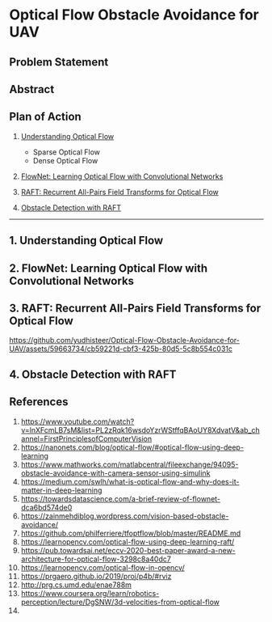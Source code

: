 # Optical Flow Obstacle Avoidance for UAV

## Problem Statement

## Abstract

## Plan of Action
1. [Understanding Optical Flow](#understanding-optical-flow)
    - Sparse Optical Flow
    - Dense Optical Flow  

2. [FlowNet: Learning Optical Flow with Convolutional Networks](#flownet)

3. [RAFT: Recurrent All-Pairs Field Transforms for Optical Flow](#raft)

4. [Obstacle Detection with RAFT](#obstacle-detection)

---------------------

<a name="understanding-optical-flow"></a>
## 1. Understanding Optical Flow



<a name="flownet"></a>
## 2. FlowNet: Learning Optical Flow with Convolutional Networks



<a name="raft"></a>
## 3. RAFT: Recurrent All-Pairs Field Transforms for Optical Flow







https://github.com/yudhisteer/Optical-Flow-Obstacle-Avoidance-for-UAV/assets/59663734/cb59221d-cbf3-425b-80d5-5c8b554c031c







<a name="obstacle-detection"></a>
## 4. Obstacle Detection with RAFT









## References
1. https://www.youtube.com/watch?v=lnXFcmLB7sM&list=PL2zRqk16wsdoYzrWStffqBAoUY8XdvatV&ab_channel=FirstPrinciplesofComputerVision
2. https://nanonets.com/blog/optical-flow/#optical-flow-using-deep-learning
3. https://www.mathworks.com/matlabcentral/fileexchange/94095-obstacle-avoidance-with-camera-sensor-using-simulink
4. https://medium.com/swlh/what-is-optical-flow-and-why-does-it-matter-in-deep-learning
5. https://towardsdatascience.com/a-brief-review-of-flownet-dca6bd574de0
6. https://zainmehdiblog.wordpress.com/vision-based-obstacle-avoidance/
7. https://github.com/philferriere/tfoptflow/blob/master/README.md
8. https://learnopencv.com/optical-flow-using-deep-learning-raft/
9. https://pub.towardsai.net/eccv-2020-best-paper-award-a-new-architecture-for-optical-flow-3298c8a40dc7
10. https://learnopencv.com/optical-flow-in-opencv/
11. https://prgaero.github.io/2019/proj/p4b/#rviz
12. http://prg.cs.umd.edu/enae788m
13. https://www.coursera.org/learn/robotics-perception/lecture/DgSNW/3d-velocities-from-optical-flow
14. 
